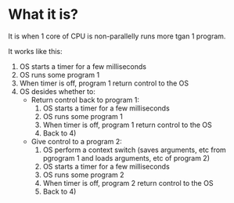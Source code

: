 #                   What it is? 

It is when 1 core of CPU is non-parallelly runs more tgan 1 program. 

It works like this:
1) OS starts a timer for a few milliseconds
2) OS runs some program 1
3) When timer is off, program 1 return control to the OS
4) OS desides whether to:
    * Return control back to program 1:
        1) OS starts a timer for a few milliseconds
        2) OS runs some program 1
        3) When timer is off, program 1 return control to the OS
        4) Back to 4)
    * Give control to a program 2:
        1) OS perform a context switch (saves arguments, etc from pgrogram 1 and loads arguments, etc of program 2)
        2) OS starts a timer for a few milliseconds
        3) OS runs some program 2
        4) When timer is off, program 2 return control to the OS
        5) Back to 4)